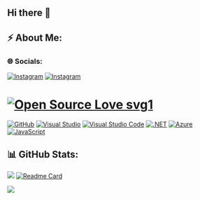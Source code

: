 ## Hi there 👋

## ⚡ About Me:

### 🌐 Socials:

[![Instagram](https://img.shields.io/badge/LinkedIn-blue?logo=linkedIn&style=plastic)](https://www.linkedin.com/in/rado%C5%A1-raj%C4%8Di%C4%87/)
[![Instagram](https://img.shields.io/badge/Instagram-%23E4405F.svg?logo=Instagram&logoColor=white&style=plastic)](https://instagram.com/r_r_a_d_o_s) 


# [![Open Source Love svg1](https://badges.frapsoft.com/os/v1/open-source.svg?v=103)](https://github.com/ellerbrock/open-source-badges/)
[![GitHub](https://img.shields.io/badge/--181717?logo=github&logoColor=ffffff&style=plastic)](https://github.com/)
[![Visual Studio](https://img.shields.io/badge/--6C33AF?logo=visual%20studio&style=plastic)](https://visualstudio.microsoft.com/)
[![Visual Studio Code](https://img.shields.io/badge/--007ACC?logo=visual%20studio%20code&logoColor=ffffff&style=plastic)](https://code.visualstudio.com/)
[![.NET](https://img.shields.io/badge/--512BD4?logo=.net&logoColor=ffffff&style=plastic)](https://dotnet.microsoft.com/)
[![Azure](https://badgen.net/badge/icon/azure?icon=azure&label)](https://azure.microsoft.com)
[![JavaScript](https://img.shields.io/badge/--F7DF1E?logo=javascript&logoColor=000&style=plastic)](https://www.javascript.com/)



## 📊 GitHub Stats:

![](https://github-readme-stats.vercel.app/api/top-langs/?username=RRADOS&theme=dark&hide_border=false&include_all_commits=false&count_private=false&layout=compact)
[![Readme Card](https://github-readme-stats.vercel.app/api/pin/?username=anuraghazra&repo=github-readme-stats)](https://github.com/anuraghazra/github-readme-stats)


[![](https://visitcount.itsvg.in/api?id=RRADOS&icon=7&color=0)](https://visitcount.itsvg.in)

